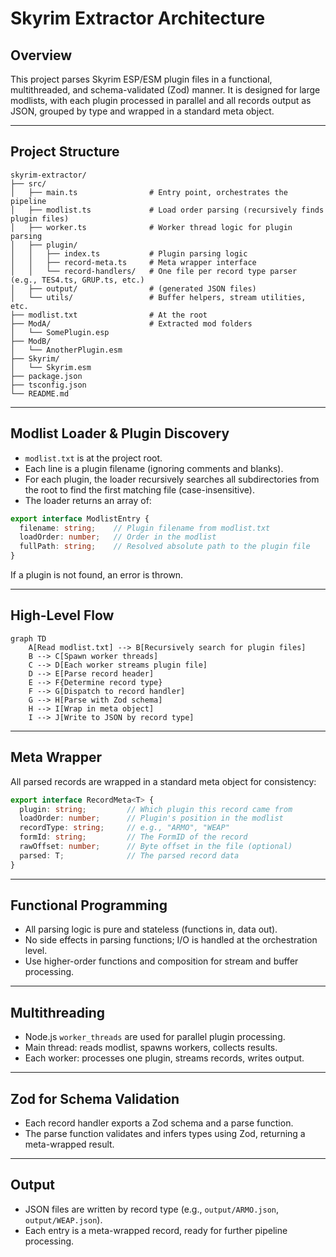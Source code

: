 # Skyrim Extractor Architecture

## Overview
This project parses Skyrim ESP/ESM plugin files in a functional, multithreaded, and schema-validated (Zod) manner. It is designed for large modlists, with each plugin processed in parallel and all records output as JSON, grouped by type and wrapped in a standard meta object.

---

## Project Structure

```
skyrim-extractor/
├── src/
│   ├── main.ts                # Entry point, orchestrates the pipeline
│   ├── modlist.ts             # Load order parsing (recursively finds plugin files)
│   ├── worker.ts              # Worker thread logic for plugin parsing
│   ├── plugin/
│   │   ├── index.ts           # Plugin parsing logic
│   │   ├── record-meta.ts     # Meta wrapper interface
│   │   └── record-handlers/   # One file per record type parser (e.g., TES4.ts, GRUP.ts, etc.)
│   ├── output/                # (generated JSON files)
│   └── utils/                 # Buffer helpers, stream utilities, etc.
├── modlist.txt                # At the root
├── ModA/                      # Extracted mod folders
│   └── SomePlugin.esp
├── ModB/
│   └── AnotherPlugin.esm
├── Skyrim/
│   └── Skyrim.esm
├── package.json
├── tsconfig.json
└── README.md
```

---

## Modlist Loader & Plugin Discovery
- `modlist.txt` is at the project root.
- Each line is a plugin filename (ignoring comments and blanks).
- For each plugin, the loader recursively searches all subdirectories from the root to find the first matching file (case-insensitive).
- The loader returns an array of:

```ts
export interface ModlistEntry {
  filename: string;    // Plugin filename from modlist.txt
  loadOrder: number;   // Order in the modlist
  fullPath: string;    // Resolved absolute path to the plugin file
}
```

If a plugin is not found, an error is thrown.

---

## High-Level Flow

```mermaid
graph TD
    A[Read modlist.txt] --> B[Recursively search for plugin files]
    B --> C[Spawn worker threads]
    C --> D[Each worker streams plugin file]
    D --> E[Parse record header]
    E --> F{Determine record type}
    F --> G[Dispatch to record handler]
    G --> H[Parse with Zod schema]
    H --> I[Wrap in meta object]
    I --> J[Write to JSON by record type]
```

---

## Meta Wrapper
All parsed records are wrapped in a standard meta object for consistency:

```ts
export interface RecordMeta<T> {
  plugin: string;         // Which plugin this record came from
  loadOrder: number;      // Plugin's position in the modlist
  recordType: string;     // e.g., "ARMO", "WEAP"
  formId: string;         // The FormID of the record
  rawOffset: number;      // Byte offset in the file (optional)
  parsed: T;              // The parsed record data
}
```

---

## Functional Programming
- All parsing logic is pure and stateless (functions in, data out).
- No side effects in parsing functions; I/O is handled at the orchestration level.
- Use higher-order functions and composition for stream and buffer processing.

---

## Multithreading
- Node.js `worker_threads` are used for parallel plugin processing.
- Main thread: reads modlist, spawns workers, collects results.
- Each worker: processes one plugin, streams records, writes output.

---

## Zod for Schema Validation
- Each record handler exports a Zod schema and a parse function.
- The parse function validates and infers types using Zod, returning a meta-wrapped result.

---

## Output
- JSON files are written by record type (e.g., `output/ARMO.json`, `output/WEAP.json`).
- Each entry is a meta-wrapped record, ready for further pipeline processing. 